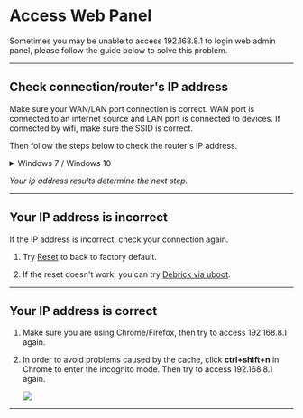 # Access Web Panel

<p>Sometimes you may be unable to access 192.168.8.1 to login web admin panel, please follow the guide below to solve this problem.</p>

---

## Check connection/router's IP address 

<p>Make sure your WAN/LAN port connection is correct. WAN port is connected to an internet source and LAN port is connected to devices. If connected by wifi, make sure the SSID is correct.</p>

Then follow the steps below to check the router's IP address.

<details>
        <summary>Windows 7 / Windows 10</summary>
<ol type="1">
         <li>Go to Control Panel -> Network and Internet -> Network and Sharing Center -> Change adapter settings.</li>
         <li>Right click Local Area Connection -> Status .</li>
         <li>Click Details -> Check IPv4 Default Gateway if it is 192.168.8.1(Correct results).
         <img src="https://static.gl-inet.com/docs/en/3/troubleshooting/access_web_panel/1.png"/></li>
        </ol>
        </details>

*Your ip address results determine the next step.*

---

## Your IP address is incorrect

If the IP address is incorrect, check your connection again.

<ol type="1">
   <li>

   Try <a href="https://docs.gl-inet.com/en/3/troubleshooting/reset/">Reset</a> to back to factory default.

   </li>
   <li>

   If the reset doesn't work, you can try <a href="https://docs.gl-inet.com/en/3/troubleshooting/debrick/">Debrick via uboot</a>.

   </li>
</ol>

---

## Your IP address is correct


<ol type="1">
   <li>

   Make sure you are using Chrome/Firefox, then try to access 192.168.8.1 again.

   </li>
   <li>

   <p>In order to avoid problems caused by the cache, click <b>ctrl+shift+n</b> in Chrome to enter the incognito mode. Then try to access 192.168.8.1 again.</p>

   <img src="https://static.gl-inet.com/docs/en/3/troubleshooting/access_web_panel/2.png"/></li>
   </li>
</ol>

---

